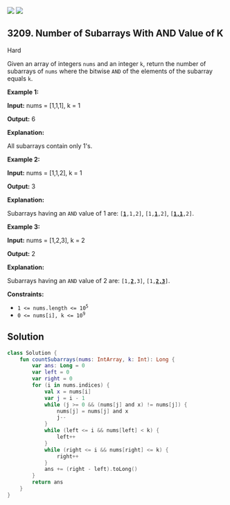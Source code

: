 [![](https://img.shields.io/github/stars/javadev/LeetCode-in-Kotlin?label=Stars&style=flat-square)](https://github.com/javadev/LeetCode-in-Kotlin)
[![](https://img.shields.io/github/forks/javadev/LeetCode-in-Kotlin?label=Fork%20me%20on%20GitHub%20&style=flat-square)](https://github.com/javadev/LeetCode-in-Kotlin/fork)

## 3209\. Number of Subarrays With AND Value of K

Hard

Given an array of integers `nums` and an integer `k`, return the number of subarrays of `nums` where the bitwise `AND` of the elements of the subarray equals `k`.

**Example 1:**

**Input:** nums = [1,1,1], k = 1

**Output:** 6

**Explanation:**

All subarrays contain only 1's.

**Example 2:**

**Input:** nums = [1,1,2], k = 1

**Output:** 3

**Explanation:**

Subarrays having an `AND` value of 1 are: <code>[<ins>**1**</ins>,1,2]</code>, <code>[1,<ins>**1**</ins>,2]</code>, <code>[<ins>**1,1**</ins>,2]</code>.

**Example 3:**

**Input:** nums = [1,2,3], k = 2

**Output:** 2

**Explanation:**

Subarrays having an `AND` value of 2 are: <code>[1,**<ins>2</ins>**,3]</code>, <code>[1,<ins>**2,3**</ins>]</code>.

**Constraints:**

*   <code>1 <= nums.length <= 10<sup>5</sup></code>
*   <code>0 <= nums[i], k <= 10<sup>9</sup></code>

## Solution

```kotlin
class Solution {
    fun countSubarrays(nums: IntArray, k: Int): Long {
        var ans: Long = 0
        var left = 0
        var right = 0
        for (i in nums.indices) {
            val x = nums[i]
            var j = i - 1
            while (j >= 0 && (nums[j] and x) != nums[j]) {
                nums[j] = nums[j] and x
                j--
            }
            while (left <= i && nums[left] < k) {
                left++
            }
            while (right <= i && nums[right] <= k) {
                right++
            }
            ans += (right - left).toLong()
        }
        return ans
    }
}
```